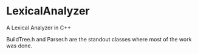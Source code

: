 # LexicalAnalyzer
A Lexical Analyzer in C++

BuildTree.h and Parser.h are the standout classes where most of the work was done.
